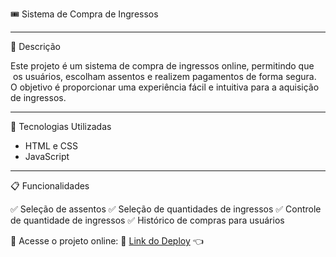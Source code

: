  🎟️ Sistema de Compra de Ingressos

 ---

📌 Descrição

Este projeto é um sistema de compra de ingressos online, permitindo que  os usuários, escolham assentos e realizem pagamentos de forma segura. O objetivo é proporcionar uma experiência fácil e intuitiva para a aquisição de ingressos.

---

🚀 Tecnologias Utilizadas

- HTML e CSS 
- JavaScript

---

📋 Funcionalidades

✅ Seleção de assentos
✅ Seleção de quantidades de ingressos
✅ Controle de quantidade de ingressos
✅ Histórico de compras para usuários


📌 Acesse o projeto online: 🔗 [Link do Deploy](https://projeto-compra-de-ingressos.vercel.app/) 👈
 